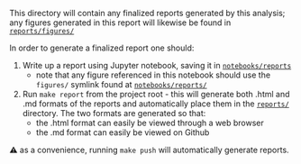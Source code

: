 This directory will contain any finalized reports generated by this analysis; any figures generated in this report will likewise be found in [`reports/figures/`](../reports/figures/)

In order to generate a finalized report one should:

1. Write up a report using Jupyter notebook, saving it in [`notebooks/reports`](../notebooks/reports/)
   - note that any figure referenced in this notebook should use the `figures/` symlink found at [`notebooks/reports/`](../notebooks/reports/figures/)
2. Run `make report` from the project root - this will generate both .html and .md formats of the reports and automatically place them in the [`reports/`](../reports/) directory.  The two formats are generated so that:
   - the .html format can easily be viewed through a web browser
   - the .md format can easily be viewed on Github

:warning: as a convenience, running `make push` will automatically generate reports.
